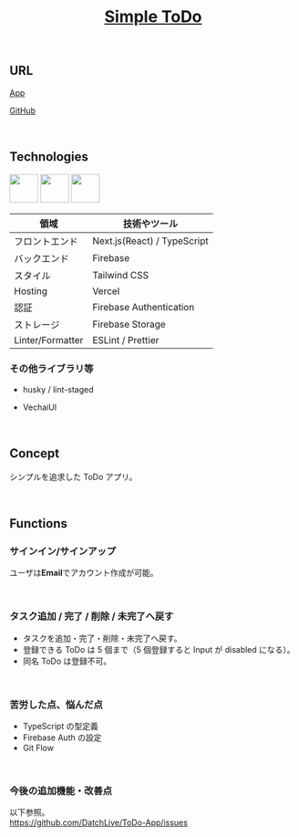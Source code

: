 <h1 align="center"><a href="https://todo-app-sooty-iota.vercel.app/login">Simple ToDo</a></h1><br/>

## URL

[App](https://todo-app-sooty-iota.vercel.app/login)

[GitHub](https://github.com/DatchLive/ToDo-App)

<br/>

## Technologies

<p align="left"> <a href="https://www.typescriptlang.org/"><img src="https://cdn.worldvectorlogo.com/logos/typescript.svg" height="50px;" /></a>
<a href="https://ja.reactjs.org/"><img src="https://cdn.worldvectorlogo.com/logos/react-2.svg" height="50px;" /></a> <a href="https://firebase.google.com/?hl=ja"><img src="https://cdn.worldvectorlogo.com/logos/firebase-1.svg" height="50px;" /></a>
</p>

| 領域             | 技術やツール                |
| ---------------- | --------------------------- |
| フロントエンド   | Next.js(React) / TypeScript |
| バックエンド     | Firebase                    |
| スタイル         | Tailwind CSS                |
| Hosting          | Vercel                      |
| 認証             | Firebase Authentication     |
| ストレージ       | Firebase Storage            |
| Linter/Formatter | ESLint / Prettier           |

### その他ライブラリ等

- husky / lint-staged
- VechaiUI

  <br/>

## Concept

シンプルを追求した ToDo アプリ。 <br/>

<br/>

## Functions

### サインイン/サインアップ

ユーザは**Email**でアカウント作成が可能。

<br />

### タスク追加 / 完了 / 削除 / 未完了へ戻す

- タスクを追加・完了・削除・未完了へ戻す。
- 登録できる ToDo は 5 個まで（5 個登録すると Input が disabled になる）。
- 同名 ToDo は登録不可。

<br />

### 苦労した点、悩んだ点

- TypeScript の型定義
- Firebase Auth の設定
- Git Flow

<br />

### 今後の追加機能・改善点

以下参照。</br>
https://github.com/DatchLive/ToDo-App/issues
